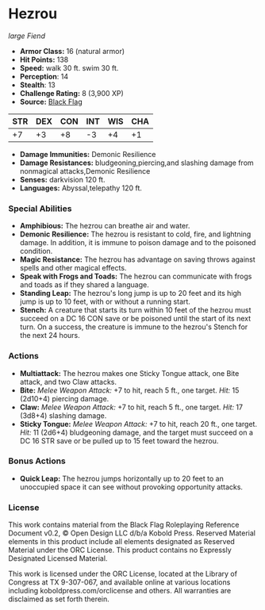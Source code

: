 # Hezrou

*large* *Fiend*

- **Armor Class:** 16 (natural armor)
- **Hit Points:** 138 
- **Speed:** walk 30 ft. swim 30 ft.
- **Perception**: 14
- **Stealth**: 13
- **Challenge Rating:** 8 (3,900 XP)
- **Source:** [Black Flag](https://koboldpress.com/kpstore/product/tovrpg-pg-mv/)

| STR | DEX | CON | INT | WIS | CHA |
| --- | --- | --- | --- | --- | --- |
| +7 | +3 | +8 | -3 | +4 | +1 |

- **Damage Immunities:** Demonic Resilience
- **Damage Resistances:** bludgeoning,piercing,and slashing damage from nonmagical attacks,Demonic Resilience
- **Senses:** darkvision 120 ft.
- **Languages:** Abyssal,telepathy 120 ft.

### Special Abilities

- **Amphibious:** The hezrou can breathe air and water.
- **Demonic Resilience:** The hezrou is resistant to cold, fire, and lightning damage. In addition, it is immune to poison damage and to the poisoned condition.
- **Magic Resistance:** The hezrou has advantage on saving throws against spells and other magical effects.
- **Speak with Frogs and Toads:** The hezrou can communicate with frogs and toads as if they shared a language.
- **Standing Leap:** The hezrou's long jump is up to 20 feet and its high jump is up to 10 feet, with or without a running start.
- **Stench:** A creature that starts its turn within 10 feet of the hezrou must succeed on a DC 16 CON save or be poisoned until the start of its next turn. On a success, the creature is immune to the hezrou's Stench for the next 24 hours.

### Actions

- **Multiattack:** The hezrou makes one Sticky Tongue attack, one Bite attack, and two Claw attacks.
- **Bite:** _Melee Weapon Attack:_ +7 to hit, reach 5 ft., one target. _Hit:_ 15 (2d10+4) piercing damage.
- **Claw:** _Melee Weapon Attack:_ +7 to hit, reach 5 ft., one target. _Hit:_ 17 (3d8+4) slashing damage.
- **Sticky Tongue:** _Melee Weapon Attack:_ +7 to hit, reach 20 ft., one target. _Hit:_ 11 (2d6+4) bludgeoning damage, and the target must succeed on a DC 16 STR save or be pulled up to 15 feet toward the hezrou.

### Bonus Actions

- **Quick Leap:** The hezrou jumps horizontally up to 20 feet to an unoccupied space it can see without provoking opportunity attacks.


### License

This work contains material from the Black Flag Roleplaying Reference Document v0.2, © Open Design LLC d/b/a Kobold Press. Reserved Material elements in this product include all elements designated as Reserved Material under the ORC License. This product contains no Expressly Designated Licensed Material.

This work is licensed under the ORC License, located at the Library of Congress at TX 9-307-067, and available online at various locations including koboldpress.com/orclicense and others. All warranties are disclaimed as set forth therein.
